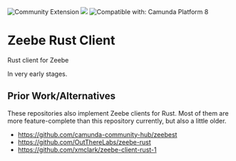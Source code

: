 
![Community Extension](https://img.shields.io/badge/Community%20Extension-An%20open%20source%20community%20maintained%20project-FF4700)
[![](https://img.shields.io/badge/Lifecycle-Proof%20of%20Concept-blueviolet)](https://github.com/Camunda-Community-Hub/community/blob/main/extension-lifecycle.md#proof-of-concept-)
![Compatible with: Camunda Platform 8](https://img.shields.io/badge/Compatible%20with-Camunda%20Platform%208-0072Ce)


# Zeebe Rust Client
Rust client for Zeebe

In very early stages.

## Prior Work/Alternatives

These repositories also implement Zeebe clients for Rust. Most of them are more feature-complete than this repository currently, but also a little older.
* https://github.com/camunda-community-hub/zeebest
* https://github.com/OutThereLabs/zeebe-rust
* https://github.com/xmclark/zeebe-client-rust-1
